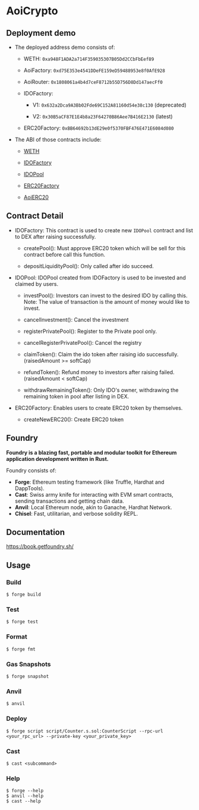 # AoiCrypto

## Deployment demo

- The deployed address demo consists of:

  - WETH: `0xa948F1ADA2a714F359035307B05Dd2CCbFbEef89`

  - AoiFactory: `0xd75E353e4541DDeFE159eD59488953e8f0AfE928`

  - AoiRouter: `0x1808061a4b4d7ceF8712b55D756D8Dd147aecFf0`

  - IDOFactory:

    - V1: `0x632a2Dca9A3Bb02Fde69C152A81160d54e38c130` (deprecated)

    - V2: `0x30B5aCF87E1E4b8a23F64270B86Aee7B416E2130` (latest)

  - ERC20Factory: `0xBB64692b13dE29e0f5370FBF476E471E6084d080`

- The ABI of those contracts include:

  - [WETH](/abis/WETH.json)

  - [IDOFactory](/abis/IDOFactory.json)

  - [IDOPool](/abis/IDOPool.json)

  - [ERC20Factory](/abis/ERC20Factory.json)

  - [AoiERC20](/abis/AoiERC20.json)

## Contract Detail

- IDOFactory: This contract is used to create new `IDOPool` contract and list to DEX after raising successfully.

  - createPool(): Must approve ERC20 token which will be sell for this contract before call this function.

  - depositLiquidityPool(): Only called after ido succeed.

- IDOPool: IDOPool created from IDOFactory is used to be invested and claimed by users.

  - investPool(): Investors can invest to the desired IDO by calling this. Note: The value of transaction is the amount of money would like to invest.

  - cancelInvestment(): Cancel the investment

  - registerPrivatePool(): Register to the Private pool only.

  - cancelRegisterPrivatePool(): Cancel the registry

  - claimToken(): Claim the ido token after raising ido successfully. (raisedAmount >= softCap)

  - refundToken(): Refund money to investors after raising failed. (raisedAmount < softCap)

  - withdrawRemainingToken(): Only IDO's owner, withdrawing the remaining token in pool after listing in DEX.

- ERC20Factory: Enables users to create ERC20 token by themselves.

  - createNewERC20(): Create ERC20 token

## Foundry

**Foundry is a blazing fast, portable and modular toolkit for Ethereum application development written in Rust.**

Foundry consists of:

- **Forge**: Ethereum testing framework (like Truffle, Hardhat and DappTools).
- **Cast**: Swiss army knife for interacting with EVM smart contracts, sending transactions and getting chain data.
- **Anvil**: Local Ethereum node, akin to Ganache, Hardhat Network.
- **Chisel**: Fast, utilitarian, and verbose solidity REPL.

## Documentation

https://book.getfoundry.sh/

## Usage

### Build

```shell
$ forge build
```

### Test

```shell
$ forge test
```

### Format

```shell
$ forge fmt
```

### Gas Snapshots

```shell
$ forge snapshot
```

### Anvil

```shell
$ anvil
```

### Deploy

```shell
$ forge script script/Counter.s.sol:CounterScript --rpc-url <your_rpc_url> --private-key <your_private_key>
```

### Cast

```shell
$ cast <subcommand>
```

### Help

```shell
$ forge --help
$ anvil --help
$ cast --help
```
